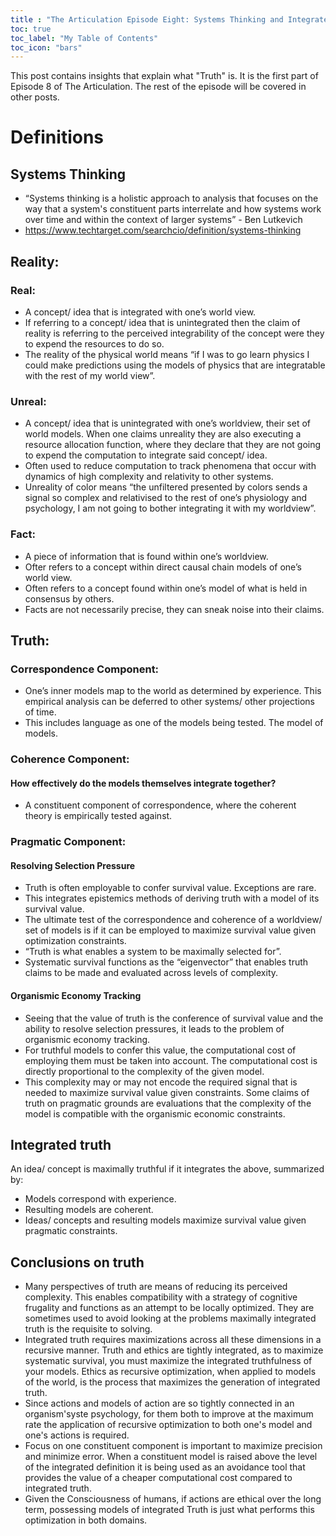 ```yaml
---
title : "The Articulation Episode Eight: Systems Thinking and Integrated Truth"
toc: true
toc_label: "My Table of Contents"
toc_icon: "bars"
---
```

This post contains insights that explain what "Truth" is. It is the first part of Episode 8 of The Articulation. The rest of the episode will be covered in other posts. 

# Definitions
## Systems Thinking
- “Systems thinking is a holistic approach to analysis that focuses on the way that a system's constituent parts interrelate and how systems work over time and within the context of larger systems” - Ben Lutkevich
- https://www.techtarget.com/searchcio/definition/systems-thinking

## Reality:
### Real: 
- A concept/ idea that is integrated with one’s world view. 
- If referring to a concept/ idea that is unintegrated then the claim of reality is referring to the perceived integrability of the concept were they to expend the resources to do so. 
- The reality of the physical world means “if I was to go learn physics I could make predictions using the models of physics that are integratable with the rest of my world view”.
### Unreal: 
- A concept/ idea that is unintegrated with one’s worldview, their set of world models. When one claims unreality they are also executing a resource allocation function, where they declare that they are not going to expend the computation to integrate said concept/ idea.   
- Often used to reduce computation to track phenomena that occur with dynamics of high complexity and relativity to other systems. 
- Unreality of color means “the unfiltered presented by colors sends a signal so complex and relativised to the rest of one’s physiology and psychology, I am not going to bother integrating it with my worldview”. 

### Fact: 
- A piece of information that is found within one’s worldview. 
- Ofter refers to a concept within direct causal chain models of one’s world view. 
- Often refers to a concept found within one’s model of what is held in consensus by others.  
- Facts are not necessarily precise, they can sneak noise into their claims. 

## Truth:
### Correspondence Component:
- One’s inner models map to the world as determined by experience. This empirical analysis can be deferred to other systems/ other projections of time. 
- This includes language as one of the models being tested. The model of models. 
### Coherence Component:
#### How effectively do the models themselves integrate together? 
- A constituent component of correspondence, where the coherent theory is empirically tested against. 
### Pragmatic Component:
#### Resolving Selection Pressure
- Truth is often employable to confer survival value. Exceptions are rare. 
- This integrates epistemics methods of deriving truth with a model of its survival value. 
- The ultimate test of the correspondence and coherence of a worldview/ set of models is if it can be employed to maximize survival value given optimization constraints. 
- “Truth is what enables a system to be maximally selected for”.
- Systematic survival functions as the “eigenvector” that enables truth claims to be made and evaluated across levels of complexity. 

#### Organismic Economy Tracking 
- Seeing that the value of truth is the conference of survival value and the ability to resolve selection pressures, it leads to the problem of organismic economy tracking. 
- For truthful models to confer this value, the computational cost of employing them must be taken into account. The computational cost is directly proportional to the complexity of the given model.
- This complexity may or may not encode the required signal that is needed to maximize survival value given constraints. Some claims of truth on pragmatic grounds are evaluations that the complexity of the model is compatible with the organismic economic constraints. 

## Integrated truth
An idea/ concept is maximally truthful if it integrates the above, summarized by:
- Models correspond with experience.
- Resulting models are coherent.
- Ideas/ concepts and resulting models maximize survival value given pragmatic constraints. 

## Conclusions on truth
- Many perspectives of truth are means of reducing its perceived complexity. This enables compatibility with a strategy of cognitive frugality and functions as an attempt to be locally optimized. They are sometimes used to avoid looking at the problems maximally integrated truth is the requisite to solving. 
- Integrated truth requires maximizations across all these dimensions in a recursive manner. Truth and ethics are tightly integrated, as to maximize systematic survival, you must maximize the integrated truthfulness of your models. Ethics as recursive optimization, when applied to models of the world, is the process that maximizes the generation of integrated truth. 
- Since actions and models of action are so tightly connected in an organism'syste psychology, for them both to improve at the maximum rate the application of recursive optimization to both one's model and one's actions is required. 
- Focus on one constituent component is important to maximize precision and minimize error. When a constituent model is raised above the level of the integrated definition it is being used as an avoidance tool that provides the value of a cheaper computational cost compared to integrated truth. 
- Given the Consciousness of humans, if actions are ethical over the long term, possessing models of integrated Truth is just what performs this optimization in both domains.   